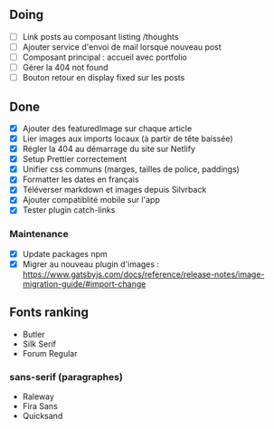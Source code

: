 ## Doing

- [ ] Link posts au composant listing /thoughts
- [ ] Ajouter service d'envoi de mail lorsque nouveau post
- [ ] Composant principal : accueil avec portfolio
- [ ] Gérer la 404 not found
- [ ] Bouton retour en display fixed sur les posts

## Done

- [x] Ajouter des featuredImage sur chaque article
- [x] Lier images aux imports locaux (à partir de tête baissée)
- [x] Régler la 404 au démarrage du site sur Netlify
- [x] Setup Prettier correctement
- [x] Unifier css communs (marges, tailles de police, paddings)
- [x] Formatter les dates en français
- [x] Téléverser markdown et images depuis Silvrback
- [x] Ajouter compatiblité mobile sur l'app
- [x] Tester plugin catch-links

### Maintenance

- [x] Update packages npm
- [x] Migrer au nouveau plugin d'images : https://www.gatsbyjs.com/docs/reference/release-notes/image-migration-guide/#import-change

## Fonts ranking

- Butler
- Silk Serif
- Forum Regular

### sans-serif (paragraphes)

- Raleway
- Fira Sans
- Quicksand
